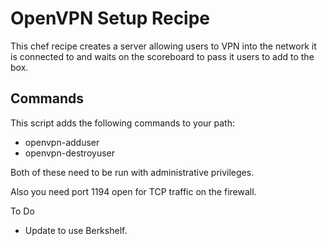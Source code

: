 # OpenVPN Setup Recipe

This chef recipe creates a server allowing users to VPN into the network it is connected to and waits on the scoreboard to pass it users to add to the box.

## Commands

This script adds the following commands to your path:

* openvpn-adduser
* openvpn-destroyuser

Both of these need to be run with administrative privileges.

Also you need port 1194 open for TCP traffic on the firewall.

To Do

* Update to use Berkshelf.
